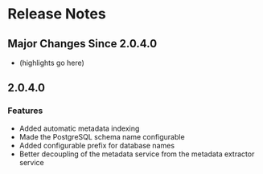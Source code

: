 # Release Notes

## Major Changes Since 2.0.4.0

*   (highlights go here)

## 2.0.4.0

### Features

*   Added automatic metadata indexing
*   Made the PostgreSQL schema name configurable
*   Added configurable prefix for database names
*   Better decoupling of the metadata service from the metadata extractor service
